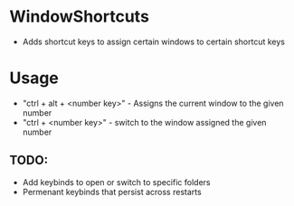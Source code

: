 # WindowShortcuts
- Adds shortcut keys to assign certain windows to certain shortcut keys

# Usage
- "ctrl + alt + \<number key\>" - Assigns the current window to the given number
- "ctrl + \<number key\>" - switch to the window assigned the given number

## TODO: 
- Add keybinds to open or switch to specific folders 
- Permenant keybinds that persist across restarts
